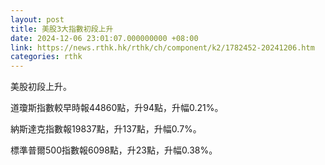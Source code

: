 ```yaml
---
layout: post
title: 美股3大指數初段上升
date: 2024-12-06 23:01:07.000000000 +08:00
link: https://news.rthk.hk/rthk/ch/component/k2/1782452-20241206.htm
categories: rthk
---
```


美股初段上升。

道瓊斯指數較早時報44860點，升94點，升幅0.21%。

納斯達克指數報19837點，升137點，升幅0.7%。

標準普爾500指數報6098點，升23點，升幅0.38%。
